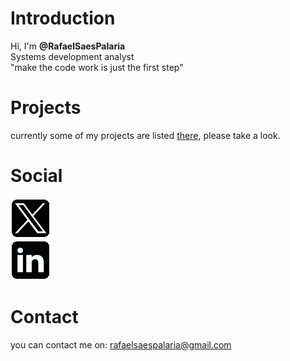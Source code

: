 # Introduction
Hi, I'm **@RafaelSaesPalaria**  
Systems development analyst  
"make the code work is just the first step"  

# Projects
currently some of my projects are listed [there](https://rafaelsaespalaria.github.io/portfolio/), please take a look.

# Social
[![Twitter](res/X.png)](https://twitter.com/RafaelSPalaria)  
[![LinkedIn](res/LinkedIn.png)](https://www.linkedin.com/in/rafael-saes-palaria/)  

# Contact
you can contact me on: rafaelsaespalaria@gmail.com
